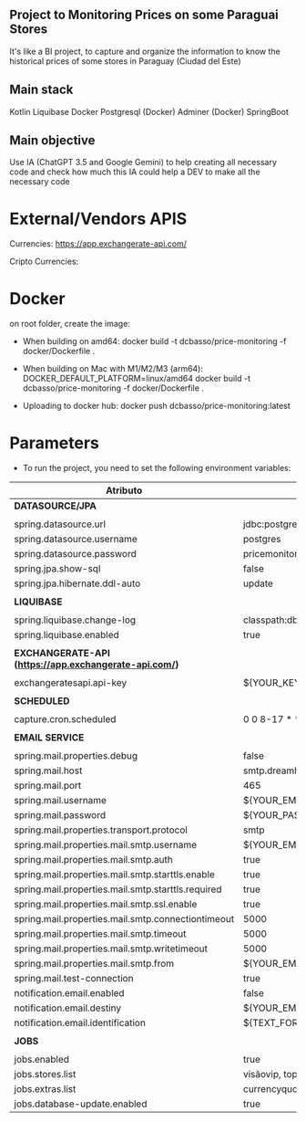 ## Project to Monitoring Prices on some Paraguai Stores

It's like a BI project, to capture and organize the information to know the historical prices of some stores in Paraguay (Ciudad del Este)

## Main stack

Kotlin
Liquibase
Docker
Postgresql (Docker)
Adminer (Docker)
SpringBoot

## Main objective

Use IA (ChatGPT 3.5 and Google Gemini) to help creating all necessary code and check how much this IA could help a DEV to make all the necessary code

# External/Vendors APIS

Currencies:
https://app.exchangerate-api.com/

Cripto Currencies:

# Docker

on root folder, create the image:
- When building on amd64:
docker build -t dcbasso/price-monitoring -f docker/Dockerfile .

- When building on Mac with M1/M2/M3 (arm64):
DOCKER_DEFAULT_PLATFORM=linux/amd64 docker build -t dcbasso/price-monitoring -f docker/Dockerfile .

- Uploading to docker hub:
docker push dcbasso/price-monitoring:latest


# Parameters

- To run the project, you need to set the following environment variables:

| Atributo                                      | Valor Padrão                                          |
|-----------------------------------------------|-------------------------------------------------------|
| **DATASOURCE/JPA**                            |                                                       |
|                                               |                                                       |
| spring.datasource.url                        | jdbc:postgresql://localhost:5432/pricemonitoring_test |
| spring.datasource.username                   | postgres                                              |
| spring.datasource.password                   | pricemonitoring                                       |
| spring.jpa.show-sql                          | false                                                 |
| spring.jpa.hibernate.ddl-auto                | update                                                |
|                                               |                                                       |
| **LIQUIBASE**                                 |                                                       |
|                                               |                                                       |
| spring.liquibase.change-log                  | classpath:db/liquibase-changelog.xml                  |
| spring.liquibase.enabled                     | true                                                  |
|                                               |                                                       |
| **EXCHANGERATE-API (https://app.exchangerate-api.com/)** |                                                       |
|                                               |                                                       |
| exchangeratesapi.api-key                     | ${YOUR_KEY}                                           |
|                                               |                                                       |
| **SCHEDULED**                                 |                                                       |
|                                               |                                                       |
| capture.cron.scheduled                       | 0 0 8-17 * * *                                        |
|                                               |                                                       |
| **EMAIL SERVICE**                             |                                                       |
|                                               |                                                       |
| spring.mail.properties.debug                 | false                                                 |
| spring.mail.host                             | smtp.dreamhost.com                                    |
| spring.mail.port                             | 465                                                   |
| spring.mail.username                         | ${YOUR_EMAIL}                                         |
| spring.mail.password                         | ${YOUR_PASSWORD}                                      |
| spring.mail.properties.transport.protocol   | smtp                                                  |
| spring.mail.properties.mail.smtp.username   | ${YOUR_EMAIL}                                         |
| spring.mail.properties.mail.smtp.auth       | true                                                  |
| spring.mail.properties.mail.smtp.starttls.enable | true                                                  |
| spring.mail.properties.mail.smtp.starttls.required | true                                                  |
| spring.mail.properties.mail.smtp.ssl.enable | true                                                  |
| spring.mail.properties.mail.smtp.connectiontimeout | 5000                                                  |
| spring.mail.properties.mail.smtp.timeout   | 5000                                                  |
| spring.mail.properties.mail.smtp.writetimeout | 5000                                                  |
| spring.mail.properties.mail.smtp.from      | ${YOUR_EMAIL}                                         |
| spring.mail.test-connection                  | true                                                  |
| notification.email.enabled                   | false                                                 |
| notification.email.destiny                   | ${YOUR_EMAIL_DESTINY}                                 |
| notification.email.identification            | ${TEXT_FOR_ENV_IDENTIFICATION}                        |
|                                               |                                                       |
| **JOBS**                                      |                                                       |
|                                               |                                                       |
| jobs.enabled                                 | true                                                  |
| jobs.stores.list                             | visãovip, topdek                                      |
| jobs.extras.list                             | currencyquote                                         |
| jobs.database-update.enabled                 | true                                                  |
